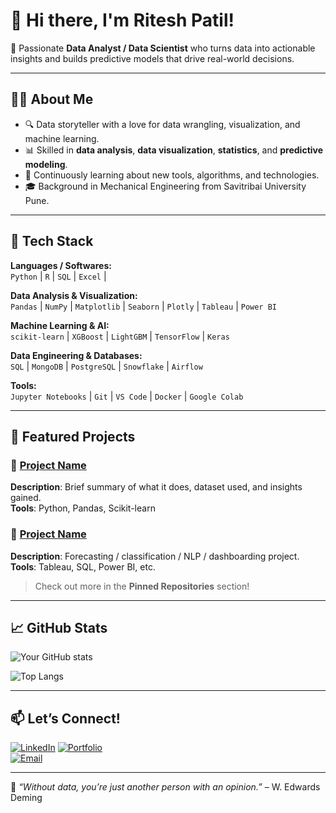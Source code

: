 # 👋 Hi there, I'm Ritesh Patil!

🎯 Passionate **Data Analyst / Data Scientist** who turns data into actionable insights and builds predictive models that drive real-world decisions.

---

## 👨‍💻 About Me

- 🔍 Data storyteller with a love for data wrangling, visualization, and machine learning.
- 📊 Skilled in **data analysis**, **data visualization**, **statistics**, and **predictive modeling**.
- 🧠 Continuously learning about new tools, algorithms, and technologies.
- 🎓 Background in Mechanical Engineering from Savitribai University Pune.

---

## 🧰 Tech Stack

**Languages / Softwares:**  
`Python` | `R` | `SQL` |  `Excel` |  

**Data Analysis & Visualization:**  
`Pandas` | `NumPy` | `Matplotlib` | `Seaborn` | `Plotly` | `Tableau` | `Power BI`  

**Machine Learning & AI:**  
`scikit-learn` | `XGBoost` | `LightGBM` | `TensorFlow` | `Keras`  

**Data Engineering & Databases:**  
`SQL` | `MongoDB` | `PostgreSQL` | `Snowflake` | `Airflow`  

**Tools:**  
`Jupyter Notebooks` | `Git` | `VS Code` | `Docker` | `Google Colab`

---

## 📂 Featured Projects

### 🔹 [Project Name](Link-to-Repo)
**Description**: Brief summary of what it does, dataset used, and insights gained.  
**Tools**: Python, Pandas, Scikit-learn

### 🔹 [Project Name](Link-to-Repo)
**Description**: Forecasting / classification / NLP / dashboarding project.  
**Tools**: Tableau, SQL, Power BI, etc.

> Check out more in the **Pinned Repositories** section!

---

## 📈 GitHub Stats

![Your GitHub stats](https://github-readme-stats.vercel.app/api?username=yourusername&show_icons=true&hide_title=true&theme=default)

![Top Langs](https://github-readme-stats.vercel.app/api/top-langs/?username=yourusername&layout=compact&theme=default)

---

## 📫 Let’s Connect!

[![LinkedIn](https://img.shields.io/badge/LinkedIn-blue?style=for-the-badge&logo=linkedin)](https://linkedin.com/in/(https://www.linkedin.com/in/ritesh-patil-963042227/))  
[![Portfolio](https://img.shields.io/badge/Portfolio-grey?style=for-the-badge&logo=google-chrome)](https://(https://github.com/RP1802/Portfolio).com)  
[![Email](https://img.shields.io/badge/Email-red?style=for-the-badge&logo=gmail)](mailto:riteshpatil1802@gmail.com)

---

🧠 *“Without data, you’re just another person with an opinion.”* – W. Edwards Deming  
